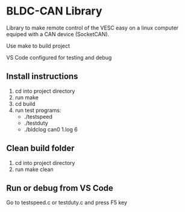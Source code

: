BLDC-CAN Library
========================================

Library to make remote control of the VESC easy on a linux computer equiped with a CAN device (SocketCAN).

Use make to build project

VS Code configured for testing and debug

Install instructions
----------------------------------------
1. cd into project directory
2. run make
3. cd build
4. run test programs:
	- ./testspeed
	- ./testduty
	- ./bldclog can0 1.log 6

Clean build folder
----------------------------------------
1. cd into project directory
2. run make clean

Run or debug from VS Code
----------------------------------------
Go to testspeed.c or testduty.c and press F5 key

